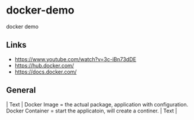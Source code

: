 # docker-demo
docker demo

## Links
- https://www.youtube.com/watch?v=3c-iBn73dDE
- https://hub.docker.com/
- https://docs.docker.com/


## General
| Text |
Docker Image = the actual package, application with configuration.
Docker Container = start the applicatoin, will create a continer.
| Text |


